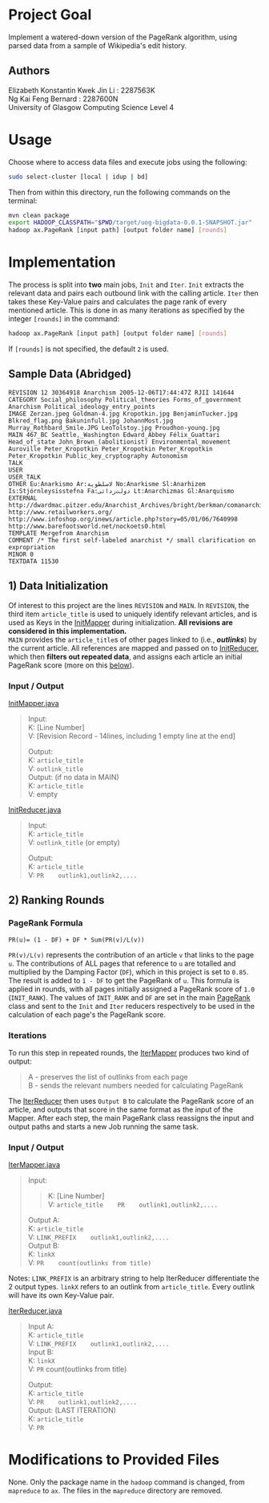 # Project Goal
Implement a watered-down version of the PageRank algorithm, using parsed data from a sample of Wikipedia's edit history.
## Authors
Elizabeth Konstantin Kwek Jin Li : 2287563K   
Ng Kai Feng Bernard : 2287600N   
University of Glasgow Computing Science Level 4

# Usage
Choose where to access data files and execute jobs using the following:
```bash
sudo select-cluster [local | idup | bd]
```
Then from within this directory, run the following commands on the terminal:
```bash
mvn clean package
export HADOOP_CLASSPATH="$PWD/target/uog-bigdata-0.0.1-SNAPSHOT.jar"
hadoop ax.PageRank [input path] [output folder name] [rounds]
```
# Implementation
The process is split into **two** main jobs, `Init` and `Iter`. `Init` extracts the relevant data and pairs each outbound link with the calling article. `Iter` then takes these Key-Value pairs and calculates the page rank of every mentioned article. This is done in as many iterations as specified by the integer `[rounds]` in the command:
```bash
hadoop ax.PageRank [input path] [output folder name] [rounds]
```
If `[rounds]` is not specified, the default `2` is used.

## Sample Data (Abridged)
```
REVISION 12 30364918 Anarchism 2005-12-06T17:44:47Z RJII 141644
CATEGORY Social_philosophy Political_theories Forms_of_government Anarchism Political_ideology_entry_points
IMAGE Zerzan.jpeg Goldman-4.jpg Kropotkin.jpg BenjaminTucker.jpg Blkred_flag.png Bakuninfull.jpg JohannMost.jpg Murray_Rothbard_Smile.JPG LeoTolstoy.jpg Proudhon-young.jpg
MAIN 467_BC Seattle,_Washington Edward_Abbey Félix_Guattari Head_of_state John_Brown_(abolitionist) Environmental_movement Auroville Peter_Kropotkin Peter_Kropotkin Peter_Kropotkin Peter_Kropotkin Public_key_cryptography Autonomism
TALK
USER
USER_TALK
OTHER Eu:Anarkismo Ar:لاسلطوية No:Anarkisme Sl:Anarhizem Is:Stjórnleysisstefna Fa:دولت‌زدائی Lt:Anarchizmas Gl:Anarquismo
EXTERNAL http://dwardmac.pitzer.edu/Anarchist_Archives/bright/berkman/comanarchism/whatis_toc.html http://www.retailworkers.org/ http://www.infoshop.org/inews/article.php?story=05/01/06/7640998 http://www.barefootsworld.net/nockoets0.html
TEMPLATE Mergefrom Anarchism
COMMENT /* The first self-labeled anarchist */ small clarification on expropriation
MINOR 0
TEXTDATA 11530
```
## 1) Data Initialization
Of interest to this project are the lines `REVISION` and `MAIN`.
In `REVISION`, the third item `article_title` is used to uniquely identify relevant articles, and is used as Keys in the [InitMapper](/src/main/java/ax/InitMapper.java) during initialization. **All revisions are considered in this implementation.**   
`MAIN` provides the `article_title`s of other pages linked to (i.e., ***outlinks***) by the current article. All references are mapped and passed on to [InitReducer](/src/main/java/ax/InitReducer.java), which then **filters out repeated data**, and assigns each article an initial PageRank score (more on this [below](#2-ranking-rounds)).
### Input / Output
[InitMapper.java](/src/main/java/ax/InitMapper.java)
>Input:   
> K: [Line Number]   
> V: [Revision Record - 14lines, including 1 empty line at the end]   
>   
>Output:   
> K: `article_title`   
> V: `outlink_title`   
>Output: (if no data in MAIN)   
> K: `article_title`   
> V: empty   

[InitReducer.java](/src/main/java/ax/InitReducer.java)
>Input:   
> K: `article_title`   
> V: `outlink_title` (or empty)   
>   
>Output:   
> K: `article_title`   
> V: `PR    outlink1,outlink2,....`   

## 2) Ranking Rounds
### PageRank Formula
```
PR(u)= (1 - DF) + DF * Sum(PR(v)/L(v))
```
`PR(v)/L(v)` represents the contribution of an article `v` that links to the page `u`. The contributions of ALL pages that reference to `u` are totalled and multiplied by the Damping Factor (`DF`), which in this project is set to `0.85`. The result is added to `1 - DF` to get the PageRank of `u`.
This formula is applied in rounds, with all pages initially assigned a PageRank score of `1.0` (`INIT_RANK`).
The values of `INIT_RANK` and `DF` are set in the main [PageRank](/src/main/java/ax/PageRank.java) class and sent to the `Init` and `Iter` reducers respectively to be used in the calculation of each page's the PageRank score.
### Iterations
To run this step in repeated rounds, the [IterMapper](/src/main/java/ax/IterMapper.java) produces two kind of output:
> A - preserves the list of outlinks from each page   
> B - sends the relevant numbers needed for calculating PageRank   

The [IterReducer](/src/main/java/ax/IterMapper.java) then uses `Output B` to calculate the PageRank score of an article, and outputs that score in the same format as the input of the Mapper.
After each step, the main PageRank class reassigns the input and output paths and starts a new Job running the same task.
### Input / Output
[IterMapper.java](/src/main/java/ax/IterMapper.java)
>Input:   
>> K: [Line Number]   
> V: `article_title    PR    outlink1,outlink2,....`   
>   
>Output A:   
> K: `article_title`   
> V: `LINK_PREFIX    outlink1,outlink2,....`   
>Output B:   
> K: `linkX`   
> V: `PR    count(outlinks from title)`   

Notes: `LINK_PREFIX` is an arbitrary string to help IterReducer differentiate the 2 output types. `linkX` refers to an outlink from `article_title`. Every outlink will have its own Key-Value pair.  

[IterReducer.java](/src/main/java/ax/IterReducer.java)
>Input A:   
> K: `article_title`   
> V: `LINK_PREFIX    outlink1,outlink2,....`   
>Input B:   
> K: `linkX`   
> V: `PR`    count(outlinks from title)   
>   
>Output:   
> K: `article_title`   
> V: `PR    outlink1,outlink2,....`   
>Output: (LAST ITERATION)   
> K: `article_title`   
> V: `PR`   

# Modifications to Provided Files
None. Only the package name in the `hadoop` command is changed, from `mapreduce` to `ax`. The files in the `mapreduce` directory are removed.
